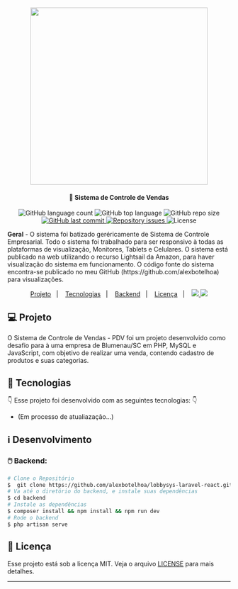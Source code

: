 <h1 align="center">
    <img src="https://res.cloudinary.com/dtfbvvkyp/image/upload/v1566331377/laravel-logolockup-cmyk-red.svg" width="400">
</h1>

<h4 align="center">
  🚀 Sistema de Controle de Vendas
</h4>

<p align="center">
  <img alt="GitHub language count" src="https://img.shields.io/github/languages/count/alexbotelhoa/abapdv2?color=ff0000"> 
  <img alt="GitHub top language" src="https://img.shields.io/github/languages/top/alexbotelhoa/abapdv2?color=%23F7DF1E">
  <img alt="GitHub repo size" src="https://img.shields.io/github/repo-size/alexbotelhoa/abapdv2">
  
  <a href="https://github.com/alexbotelhoa/abapdv2/commits/master">
    <img alt="GitHub last commit" src="https://img.shields.io/github/last-commit/alexbotelhoa/abapdv2">
  </a>

  <a href="https://github.com/alexbotelhoa/abapdv2/issues">
    <img alt="Repository issues" src="https://img.shields.io/github/issues/alexbotelhoa/abapdv2">
  </a>

  <img alt="License" src="https://img.shields.io/badge/license-MIT-brightgreen">
</p>

<p><b>Geral</b> - O sistema foi batizado geréricamente de Sistema de Controle Empresarial.
    Todo o sistema foi trabalhado para ser responsivo à todas as plataformas de visualização, Monitores, Tablets e Celulares.
    O sistema está publicado na web utilizando o recurso Lightsail da Amazon, para haver visualização do sistema em funcionamento.
    O código fonte do sistema encontra-se publicado no meu GitHub (https://github.com/alexbotelhoa) para visualizações.
</p>

<p align="center">
    <a href="#computer-projeto">Projeto</a>&nbsp;&nbsp;&nbsp;|&nbsp;&nbsp;&nbsp;
    <a href="#rocket-tecnologias">Tecnologias</a>&nbsp;&nbsp;&nbsp;|&nbsp;&nbsp;&nbsp;
    <a href="#computer_mouse-backend">Backend</a>&nbsp;&nbsp;&nbsp;|&nbsp;&nbsp;&nbsp;
    <a href="#memo-licença">Licença</a>&nbsp;&nbsp;&nbsp;|&nbsp;&nbsp;&nbsp;
    <a href="https://www.linkedin.com/in/alex-botelho-almeida/">
      <img src="https://img.icons8.com/color/24/000000/linkedin.png"/>
    </a>
    <a href="https://www.youtube.com/channel/UC6N_L0nZWRjcym8bnChKppw/">
      <img src="https://img.icons8.com/color/24/000000/youtube-play.png"/>
    </a>
</p>

## :computer: Projeto

O Sistema de Controle de Vendas - PDV foi um projeto desenvolvido como desafio para à uma empresa de Blumenau/SC em PHP, MySQL e JavaScript, com objetivo de realizar uma venda, contendo cadastro de produtos e suas categorias.

## :rocket: Tecnologias

:point_down: Esse projeto foi desenvolvido com as seguintes tecnologias: :point_down:

-  (Em processo de atualiazação...)

## :information_source: Desenvolvimento

### :computer_mouse: Backend: 

```bash
# Clone o Repositório
$  git clone https://github.com/alexbotelhoa/lobbysys-laravel-react.git
# Va até o diretório do backend, e instale suas dependências
$ cd backend
# Instale as dependências
$ composer install && npm install && npm run dev
# Rode o backend 
$ php artisan serve
```

## :memo: Licença

Esse projeto está sob a licença MIT. Veja o arquivo [LICENSE](LICENSE.md) para mais detalhes.

---
